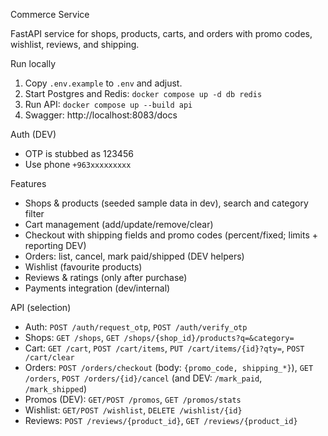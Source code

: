 Commerce Service

FastAPI service for shops, products, carts, and orders with promo codes, wishlist, reviews, and shipping.

Run locally
1) Copy `.env.example` to `.env` and adjust.
2) Start Postgres and Redis: `docker compose up -d db redis`
3) Run API: `docker compose up --build api`
4) Swagger: http://localhost:8083/docs

Auth (DEV)
- OTP is stubbed as 123456
- Use phone `+963xxxxxxxxx`

Features
- Shops & products (seeded sample data in dev), search and category filter
- Cart management (add/update/remove/clear)
- Checkout with shipping fields and promo codes (percent/fixed; limits + reporting DEV)
- Orders: list, cancel, mark paid/shipped (DEV helpers)
- Wishlist (favourite products)
- Reviews & ratings (only after purchase)
- Payments integration (dev/internal)

API (selection)
- Auth: `POST /auth/request_otp`, `POST /auth/verify_otp`
- Shops: `GET /shops`, `GET /shops/{shop_id}/products?q=&category=`
- Cart: `GET /cart`, `POST /cart/items`, `PUT /cart/items/{id}?qty=`, `POST /cart/clear`
- Orders: `POST /orders/checkout` (body: `{promo_code, shipping_*}`), `GET /orders`, `POST /orders/{id}/cancel` (and DEV: `/mark_paid`, `/mark_shipped`)
- Promos (DEV): `GET/POST /promos`, `GET /promos/stats`
- Wishlist: `GET/POST /wishlist`, `DELETE /wishlist/{id}`
- Reviews: `POST /reviews/{product_id}`, `GET /reviews/{product_id}`

